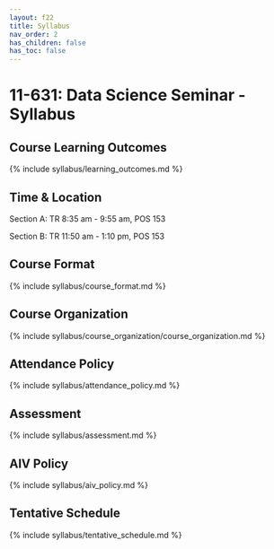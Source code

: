```yaml
---
layout: f22
title: Syllabus
nav_order: 2
has_children: false
has_toc: false
---
```


# 11-631:  Data Science Seminar - Syllabus

## Course Learning Outcomes

{% include syllabus/learning_outcomes.md %}

## Time & Location

Section A: TR 8:35 am - 9:55 am, POS 153

Section B: TR 11:50 am - 1:10 pm, POS 153

## Course Format

{% include syllabus/course_format.md %}

## Course Organization

{% include syllabus/course_organization/course_organization.md %}

## Attendance Policy

{% include syllabus/attendance_policy.md %}

## Assessment

{% include syllabus/assessment.md %}

## AIV Policy

{% include syllabus/aiv_policy.md %}

## Tentative Schedule

{% include syllabus/tentative_schedule.md %}
